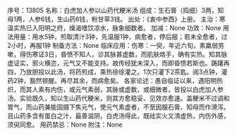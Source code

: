 序号：13805
名称：白虎加人参以山药代粳米汤
组成：生石膏（捣细）3两，知母1两，人参6钱，生山药6钱，粉甘草3钱。
出处：《衷中参西》上册。
主治：寒温实热已入阳明之府，燥渴嗜饮凉水，脉象细数者。
加减：None
功效：None
用法用量：用水5钟，煎取清汁3钟，先温服1钟，病愈者，停后服；若未全愈者，过2小时，再服1钟
制备方法：None
临床应用：伤寒：一臾，年近六旬，素羸弱劳嗽，得伤寒证3日，昏愤不知人，诊其脉甚虚数，而肌肤烙手，确有实热。知其脉虚证实，邪火横恣，元气又不能支持。故传经犹未深入，而即昏愦若斯也。踌躇再四，乃放胆投以此汤，将药煎成，乘热徐徐灌之。1次只灌下2茶匙。阅3点钟，灌药2钟，豁然顿醒。再尽其余，而病愈矣。
各家论述：愚自临证以来，遇阳明热炽，而其人素有内伤，或元气素弱，其脉或虚数，或细微者，皆投以白虎加人参汤。实验既久，知以生山药代粳米，则其方愈稳妥、见效亦愈速。盖粳米不过调和胃气，而山药兼能固摄下焦元气，使元气素虚者，不至因服石膏、知母而作滑泻。且山药多含有蛋白之汁，最善滋阴，白虎汤得此，既祛实火又清虚热，内伤外感，须臾同愈。
用药禁忌：None
附注：None
